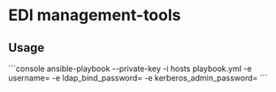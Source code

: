 # EDI management-tools

## Usage

´´´console
    ansible-playbook --private-key <private-key> -i hosts playbook.yml -e username=<username-to-create> -e ldap_bind_password=<ldap-bind-password> -e kerberos_admin_password=<kerberos-admin-password>
´´´
